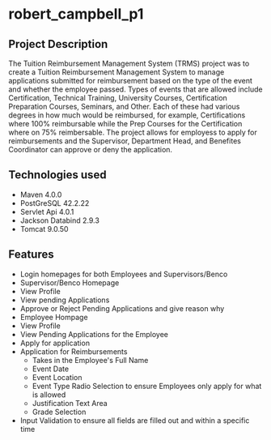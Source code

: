 # robert_campbell_p1

## Project Description

The Tuition Reimbursement Management System (TRMS) project was to create a Tuition Reimbursement Management System to manage applications submitted for reimbursement based on the type of the event and whether the employee passed. Types of events that are allowed include Certification, Technical Training, University Courses, Certification Preparation Courses, Seminars, and Other. Each of these had various degrees in how much would be reimbursed, for example, Certifications where 100% reimbursable while the Prep Courses for the Certification where on 75% reimbersable. The project allows for employess to apply for reimbursements and the Supervisor, Department Head, and Benefites Coordinator can approve or deny the application. 

## Technologies used

* Maven 4.0.0
* PostGreSQL 42.2.22
* Servlet Api 4.0.1
* Jackson Databind 2.9.3
* Tomcat 9.0.50

## Features

* Login homepages for both Employees and Supervisors/Benco
 * Supervisor/Benco Homepage
  * View Profile
  * View pending Applications
  * Approve or Reject Pending Applications and give reason why
 * Employee Hompage
  * View Profile
  * View Pending Applications for the Employee
  * Apply for application
* Application for Reimbursements
  * Takes in the Employee's Full Name
  * Event Date
  * Event Location
  * Event Type Radio Selection to ensure Employees only apply for what is allowed
  * Justification Text Area
  * Grade Selection 
* Input Validation to ensure all fields are filled out and within a specific time


